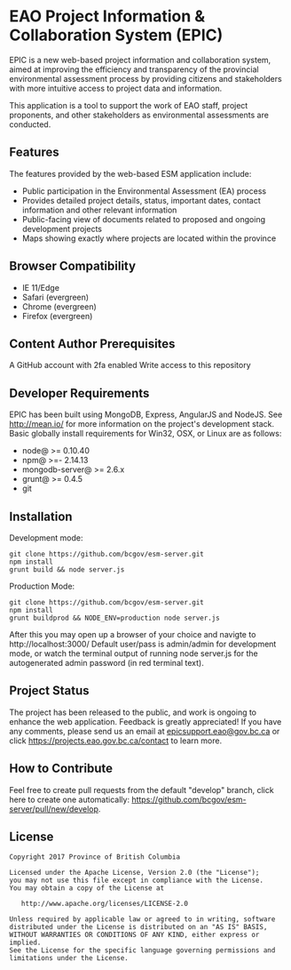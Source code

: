 # EAO Project Information & Collaboration System (EPIC)

EPIC is a new web-based project information and collaboration system, aimed at improving the efficiency and transparency of the provincial environmental assessment process by providing citizens and stakeholders with more intuitive access to project data and information.

This application is a tool to support the work of EAO staff, project proponents, and other stakeholders as environmental assessments are conducted.

## Features

The features provided by the web-based ESM application include:

* Public participation in the Environmental Assessment (EA) process
* Provides detailed project details, status, important dates, contact information and other relevant information
* Public-facing view of documents related to proposed and ongoing development projects
* Maps showing exactly where projects are located within the province

## Browser Compatibility

* IE 11/Edge
* Safari (evergreen)
* Chrome (evergreen)
* Firefox (evergreen)


## Content Author Prerequisites

A GitHub account with 2fa enabled
Write access to this repository

## Developer Requirements

EPIC has been built using MongoDB, Express, AngularJS and NodeJS.  See http://mean.io/ for more information on the project's development stack. Basic globally install requirements for Win32, OSX, or Linux are as follows:

* node@ >= 0.10.40
* npm@ >=- 2.14.13
* mongodb-server@ >= 2.6.x
* grunt@ >= 0.4.5
* git

## Installation
    
Development mode:

    git clone https://github.com/bcgov/esm-server.git
    npm install
    grunt build && node server.js
    
Production Mode:

    git clone https://github.com/bcgov/esm-server.git
    npm install
    grunt buildprod && NODE_ENV=production node server.js

After this you may open up a browser of your choice and navigte to http://localhost:3000/  Default user/pass is admin/admin for development mode, or watch the terminal output of running node server.js for the autogenerated admin password (in red terminal text).

## Project Status

The project has been released to the public, and work is ongoing to enhance the web application.  Feedback is greatly appreciated!  If you have any comments, please send us an email at epicsupport.eao@gov.bc.ca or click https://projects.eao.gov.bc.ca/contact to learn more.

## How to Contribute

Feel free to create pull requests from the default "develop" branch, click here to create one automatically: https://github.com/bcgov/esm-server/pull/new/develop.

## License

    Copyright 2017 Province of British Columbia

    Licensed under the Apache License, Version 2.0 (the "License");
    you may not use this file except in compliance with the License.
    You may obtain a copy of the License at 

       http://www.apache.org/licenses/LICENSE-2.0

    Unless required by applicable law or agreed to in writing, software
    distributed under the License is distributed on an "AS IS" BASIS,
    WITHOUT WARRANTIES OR CONDITIONS OF ANY KIND, either express or implied.
    See the License for the specific language governing permissions and
    limitations under the License.
   